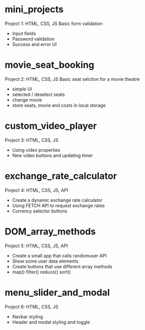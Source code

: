 # mini_projects

Project 1: HTML, CSS, JS
Basic form validation

- Input fields
- Password validation
- Success and error UI

# movie_seat_booking

Project 2: HTML, CSS, JS
Basic seat selction for a movie theatre

- simple UI
- selected / deselect seats
- change movie
- store seats, movie and costs in local storage

# custom_video_player

Project 3: HTML, CSS, JS

- Using video properties
- New video buttons and updating timer

# exchange_rate_calculator

Project 4: HTML, CSS, JS, API

- Create a dynamic exchange rate calculator
- Using FETCH API to request exchange rates
- Currency selector buttons

# DOM_array_methods

Project 5: HTML, CSS, JS, API

- Create a small app that calls randomuser API
- Show some user data elements
- Create buttons that use different array methods
- map() filter() reduce() sort()

# menu_slider_and_modal

Project 6: HTML, CSS, JS

- Navbar styling
- Header and modal styling and toggle
